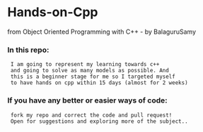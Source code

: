 # Hands-on-Cpp
from Object Oriented Programming with C++ - by BalaguruSamy 
### In this repo:
     I am going to represent my learning towards c++ 
     and going to solve as many models as possible. And 
     this is a beginner stage for me so I targeted myself 
     to have hands on cpp within 15 days (almost for 2 weeks)
### If you have any better or easier ways of code:
     fork my repo and correct the code and pull request!
     Open for suggestions and exploring more of the subject..
